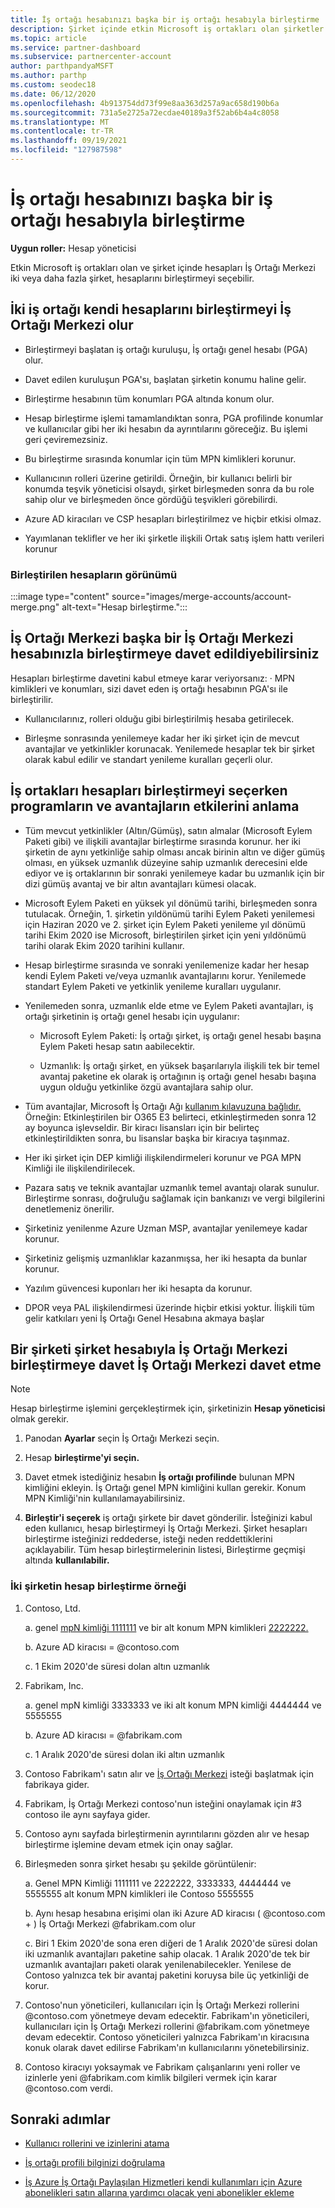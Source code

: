 ```yaml
---
title: İş ortağı hesabınızı başka bir iş ortağı hesabıyla birleştirme
description: Şirket içinde etkin Microsoft iş ortakları olan şirketler için iş ortağı İş Ortağı Merkezi başka bir iş ortağı hesabıyla birleştirmeyi İş Ortağı Merkezi.
ms.topic: article
ms.service: partner-dashboard
ms.subservice: partnercenter-account
author: parthpandyaMSFT
ms.author: parthp
ms.custom: seodec18
ms.date: 06/12/2020
ms.openlocfilehash: 4b913754dd73f99e8aa363d257a9ac658d190b6a
ms.sourcegitcommit: 731a5e2725a72ecdae40189a3f52ab6b4a4c8058
ms.translationtype: MT
ms.contentlocale: tr-TR
ms.lasthandoff: 09/19/2021
ms.locfileid: "127987598"
---
```

# <a name="merge-your-partner-account-with-another-partner-account"></a>İş ortağı hesabınızı başka bir iş ortağı hesabıyla birleştirme

**Uygun roller:** Hesap yöneticisi

Etkin Microsoft iş ortakları olan ve şirket içinde hesapları İş Ortağı Merkezi iki veya daha fazla şirket, hesaplarını birleştirmeyi seçebilir.

## <a name="what-happens-when-two-partners-elect-to-merge-their-partner-center-accounts"></a>İki iş ortağı kendi hesaplarını birleştirmeyi İş Ortağı Merkezi olur

- Birleştirmeyi başlatan iş ortağı kuruluşu, İş ortağı genel hesabı (PGA) olur.

- Davet edilen kuruluşun PGA'sı, başlatan şirketin konumu haline gelir.

- Birleştirme hesabının tüm konumları PGA altında konum olur.

- Hesap birleştirme işlemi tamamlandıktan sonra, PGA profilinde konumlar ve kullanıcılar gibi her iki hesabın da ayrıntılarını göreceğiz. Bu işlemi geri çeviremezsiniz.

- Bu birleştirme sırasında konumlar için tüm MPN kimlikleri korunur.

- Kullanıcının rolleri üzerine getirildi. Örneğin, bir kullanıcı belirli bir konumda teşvik yöneticisi olsaydı, şirket birleşmeden sonra da bu role sahip olur ve birleşmeden önce gördüğü teşvikleri görebilirdi.

- Azure AD kiracıları ve CSP hesapları birleştirilmez ve hiçbir etkisi olmaz.

- Yayımlanan teklifler ve her iki şirketle ilişkili Ortak satış işlem hattı verileri korunur

### <a name="view-of-merged-accounts"></a>Birleştirilen hesapların görünümü

:::image type="content" source="images/merge-accounts/account-merge.png" alt-text="Hesap birleştirme.":::

## <a name="what-to-expect-if-you-have-been-invited-to-merge-your-partner-center-account-with-another-partner-center-account"></a>İş Ortağı Merkezi başka bir İş Ortağı Merkezi hesabınızla birleştirmeye davet edildiyebilirsiniz

Hesapları birleştirme davetini kabul etmeye karar veriyorsanız: · MPN kimlikleri ve konumları, sizi davet eden iş ortağı hesabının PGA'sı ile birleştirilir.

- Kullanıcılarınız, rolleri olduğu gibi birleştirilmiş hesaba getirilecek.

- Birleşme sonrasında yenilemeye kadar her iki şirket için de mevcut avantajlar ve yetkinlikler korunacak. Yenilemede hesaplar tek bir şirket olarak kabul edilir ve standart yenileme kuralları geçerli olur.

## <a name="understand-the-impacts-to-programs-and-benefits-when-partners-elect-to-merge-accounts"></a>İş ortakları hesapları birleştirmeyi seçerken programların ve avantajların etkilerini anlama

- Tüm mevcut yetkinlikler (Altın/Gümüş), satın almalar (Microsoft Eylem Paketi gibi) ve ilişkili avantajlar birleştirme sırasında korunur. her iki şirketin de aynı yetkinliğe sahip olması ancak birinin altın ve diğer gümüş olması, en yüksek uzmanlık düzeyine sahip uzmanlık derecesini elde ediyor ve iş ortaklarının bir sonraki yenilemeye kadar bu uzmanlık için bir dizi gümüş avantaj ve bir altın avantajları kümesi olacak. 

- Microsoft Eylem Paketi en yüksek yıl dönümü tarihi, birleşmeden sonra tutulacak. Örneğin, 1. şirketin yıldönümü tarihi Eylem Paketi yenilemesi için Haziran 2020 ve 2. şirket için Eylem Paketi yenileme yıl dönümü tarihi Ekim 2020 ise Microsoft, birleştirilen şirket için yeni yıldönümü tarihi olarak Ekim 2020 tarihini kullanır.

- Hesap birleştirme sırasında ve sonraki yenilemenize kadar her hesap kendi Eylem Paketi ve/veya uzmanlık avantajlarını korur. Yenilemede standart Eylem Paketi ve yetkinlik yenileme kuralları uygulanır.

- Yenilemeden sonra, uzmanlık elde etme ve Eylem Paketi avantajları, iş ortağı şirketinin iş ortağı genel hesabı için uygulanır:

  - Microsoft Eylem Paketi: İş ortağı şirket, iş ortağı genel hesabı başına Eylem Paketi hesap satın aabilecektir.

  - Uzmanlık: İş ortağı şirket, en yüksek başarılarıyla ilişkili tek bir temel avantaj paketine ek olarak iş ortağının iş ortağı genel hesabı başına uygun olduğu yetkinlike özgü avantajlara sahip olur.

- Tüm avantajlar, Microsoft İş Ortağı Ağı [kullanım kılavuzuna bağlıdır.](https://partner.microsoft.com/dashboard/account/merger) Örneğin: Etkinleştirilen bir O365 E3 belirteci, etkinleştirmeden sonra 12 ay boyunca işlevseldir. Bir kiracı lisansları için bir belirteç etkinleştirildikten sonra, bu lisanslar başka bir kiracıya taşınmaz.

- Her iki şirket için DEP kimliği ilişkilendirmeleri korunur ve PGA MPN Kimliği ile ilişkilendirilecek.

- Pazara satış ve teknik avantajlar uzmanlık temel avantajı olarak sunulur. Birleştirme sonrası, doğruluğu sağlamak için bankanızı ve vergi bilgilerini denetlemeniz önerilir.

- Şirketiniz yenilenme Azure Uzman MSP, avantajlar yenilemeye kadar korunur.

- Şirketiniz gelişmiş uzmanlıklar kazanmışsa, her iki hesapta da bunlar korunur.

- Yazılım güvencesi kuponları her iki hesapta da korunur. 

- DPOR veya PAL ilişkilendirmesi üzerinde hiçbir etkisi yoktur. İlişkili tüm gelir katkıları yeni İş Ortağı Genel Hesabına akmaya başlar

## <a name="invite-a-company-to-merge-their-partner-center-account-with-your-partner-center-account"></a>Bir şirketi şirket hesabıyla İş Ortağı Merkezi birleştirmeye davet İş Ortağı Merkezi davet etme

>[!Note]
>Hesap birleştirme işlemini gerçekleştirmek için, şirketinizin **Hesap yöneticisi** olmak gerekir.

1. Panodan **Ayarlar** seçin İş Ortağı Merkezi seçin. 

2. Hesap **birleştirme'yi seçin.**

3. Davet etmek istediğiniz hesabın **İş ortağı profilinde** bulunan MPN kimliğini ekleyin. İş Ortağı genel MPN kimliğini kullan gerekir. Konum MPN Kimliği'nin kullanılamayabilirsiniz.

4. **Birleştir'i seçerek** iş ortağı şirkete bir davet gönderilir. İsteğinizi kabul eden kullanıcı, hesap birleştirmeyi İş Ortağı Merkezi. Şirket hesapları birleştirme isteğinizi reddederse, isteği neden reddettiklerini açıklayabilir. Tüm hesap birleştirmelerinin listesi, Birleştirme geçmişi altında **kullanılabilir.**
 
### <a name="example-of-two-companies-merging-accounts"></a>İki şirketin hesap birleştirme örneği

1. Contoso, Ltd. 

    a. genel [mpN kimliği 1111111](https://partner.microsoft.com/pcv/accountsettings/connectedpartnerprofile) ve bir alt konum MPN kimlikleri [2222222.](https://partner.microsoft.com/pcv/accountsettings/locationsprofile)
  
    b. Azure AD kiracısı = @contoso.com
 
    c. 1 Ekim 2020'de süresi dolan altın uzmanlık
2. Fabrikam, Inc.
 
    a. genel mpN kimliği 3333333 ve iki alt konum MPN kimliği 4444444 ve 5555555

    b.  Azure AD kiracısı = @fabrikam.com

    c.  1 Aralık 2020'de süresi dolan iki altın uzmanlık
3.  Contoso Fabrikam'ı satın alır ve [İş Ortağı Merkezi](https://partner.microsoft.com/dashboard/account/merger) isteği başlatmak için fabrikaya gider.
4.  Fabrikam, İş Ortağı Merkezi contoso'nun isteğini onaylamak için #3 contoso ile aynı sayfaya gider.
5.  Contoso aynı sayfada birleştirmenin ayrıntılarını gözden alır ve hesap birleştirme işlemine devam etmek için onay sağlar.
6.  Birleşmeden sonra şirket hesabı şu şekilde görüntülenir:

    a.  Genel MPN Kimliği 1111111 ve 2222222, 3333333, 4444444 ve 5555555 alt konum MPN kimlikleri ile Contoso 5555555
    
    b.  Aynı hesap hesabına erişimi olan iki Azure AD kiracısı ( @contoso.com + ) İş Ortağı Merkezi @fabrikam.com olur
    
    c.  Biri 1 Ekim 2020'de sona eren diğeri de 1 Aralık 2020'de süresi dolan iki uzmanlık avantajları paketine sahip olacak. 1 Aralık 2020'de tek bir uzmanlık avantajları paketi olarak yenilenabilecekler. Yenilese de Contoso yalnızca tek bir avantaj paketini koruysa bile üç yetkinliği de korur.
    
7.  Contoso'nun yöneticileri, kullanıcıları için İş Ortağı Merkezi rollerini @contoso.com yönetmeye devam edecektir. Fabrikam'ın yöneticileri, kullanıcıları için İş Ortağı Merkezi rollerini @fabrikam.com yönetmeye devam edecektir. Contoso yöneticileri yalnızca Fabrikam'ın kiracısına konuk olarak davet edilirse Fabrikam'ın kullanıcılarını yönetebilirsiniz.
8.  Contoso kiracıyı yoksaymak ve Fabrikam çalışanlarını yeni roller ve izinlerle yeni @fabrikam.com kimlik bilgileri vermek için karar @contoso.com verdi.

## <a name="next-steps"></a>Sonraki adımlar

- [Kullanıcı rollerini ve izinlerini atama](permissions-overview.md)

- [İş ortağı profili bilginizi doğrulama](update-your-partner-profile.md)

- [İş Azure İş Ortağı Paylaşılan Hizmetleri kendi kullanımları için Azure abonelikleri satın allarına yardımcı olacak yeni abonelikler ekleme](shared-services.md)
